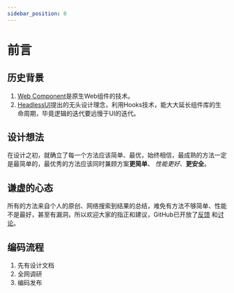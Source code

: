 ```yaml
---
sidebar_position: 0
---
```


# 前言

## 历史背景

1. [Web Component](https://developer.mozilla.org/zh-CN/docs/Web/API/Web_components)是原生Web组件的技术。
2. [HeadlessUI](https://headlessui.com)提出的无头设计理念，利用Hooks技术，能大大延长组件库的生命周期，毕竟逻辑的迭代要远慢于UI的迭代。

## 设计想法

在设计之初，就确立了每一个方法应该简单、最优，始终相信，最成熟的方法一定是最简单的，最优秀的方法应该同时兼顾方案**更简单**、
*性能更好*、**更安全**。

## 谦虚的心态

所有的方法来自个人的原创、网络搜索到结果的总结，难免有方法不够简单、性能不是最好，甚至有漏洞，所以欢迎大家的指正和建议，GitHub已开放了[反馈](https://github.com/YaleJian/simple-web-components/issues)
和[讨论](https://github.com/YaleJian/simple-web-components/discussions)。

## 编码流程

1. 先有设计文档
2. 全网调研
3. 编码发布